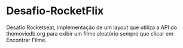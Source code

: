 # Desafio-RocketFlix
Desafio Rocketseat, implementação de um layout que utiliza a API do themoviedb.org para exibir um filme aleatório sempre que clicar em Encontrar Filme.
